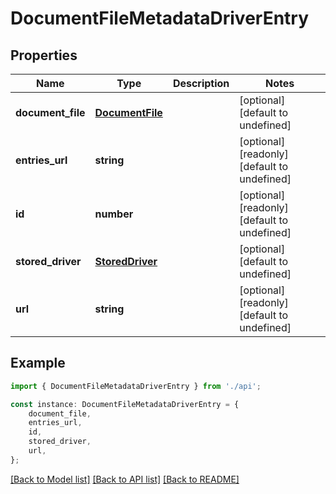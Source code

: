 # DocumentFileMetadataDriverEntry


## Properties

Name | Type | Description | Notes
------------ | ------------- | ------------- | -------------
**document_file** | [**DocumentFile**](DocumentFile.md) |  | [optional] [default to undefined]
**entries_url** | **string** |  | [optional] [readonly] [default to undefined]
**id** | **number** |  | [optional] [readonly] [default to undefined]
**stored_driver** | [**StoredDriver**](StoredDriver.md) |  | [optional] [default to undefined]
**url** | **string** |  | [optional] [readonly] [default to undefined]

## Example

```typescript
import { DocumentFileMetadataDriverEntry } from './api';

const instance: DocumentFileMetadataDriverEntry = {
    document_file,
    entries_url,
    id,
    stored_driver,
    url,
};
```

[[Back to Model list]](../README.md#documentation-for-models) [[Back to API list]](../README.md#documentation-for-api-endpoints) [[Back to README]](../README.md)
